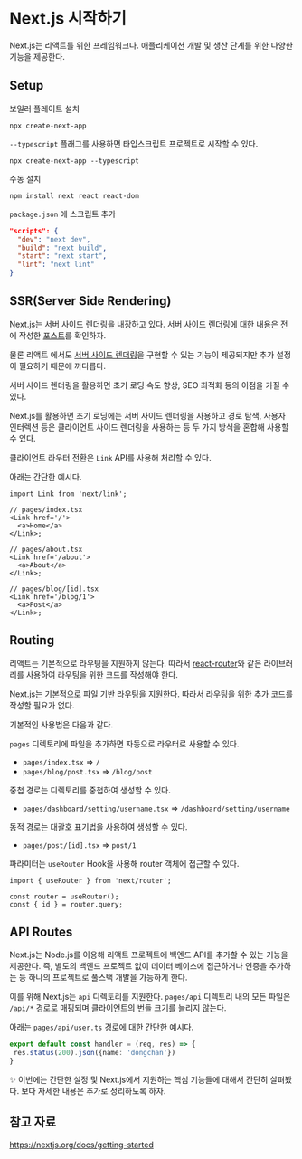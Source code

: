 # Next.js 시작하기

Next.js는 리액트를 위한 프레임워크다. 애플리케이션 개발 및 생산 단계를 위한 다양한 기능을 제공한다.

## Setup

보일러 플레이트 설치

```
npx create-next-app
```

`--typescript` 플래그를 사용하면 타입스크립트 프로젝트로 시작할 수 있다.

```
npx create-next-app --typescript
```

수동 설치

```
npm install next react react-dom
```

`package.json` 에 스크립트 추가

```json
"scripts": {
  "dev": "next dev",
  "build": "next build",
  "start": "next start",
  "lint": "next lint"
}
```

## SSR(Server Side Rendering)

Next.js는 서버 사이드 렌더링을 내장하고 있다. 서버 사이드 렌더링에 대한 내용은 전에 작성한 [포스트](https://github.com/chanyDev/TIL/blob/main/Web/%ED%81%B4%EB%9D%BC%EC%9D%B4%EC%96%B8%ED%8A%B8%20%EC%82%AC%EC%9D%B4%EB%93%9C%20%EB%A0%8C%EB%8D%94%EB%A7%81%EA%B3%BC%20%EC%84%9C%EB%B2%84%20%EC%82%AC%EC%9D%B4%EB%93%9C%20%EB%A0%8C%EB%8D%94%EB%A7%81.md)를 확인하자.

물론 리액트 에서도 [서버 사이드 렌더링](https://ko.reactjs.org/docs/react-dom-server.html#gatsby-focus-wrapper)을 구현할 수 있는 기능이 제공되지만 추가 설정이 필요하기 때문에 까다롭다.

서버 사이드 렌더링을 활용하면 초기 로딩 속도 향상, SEO 최적화 등의 이점을 가질 수 있다.

Next.js를 활용하면 초기 로딩에는 서버 사이드 렌더링을 사용하고 경로 탐색, 사용자 인터렉션 등은 클라이언트 사이드 렌더링을 사용하는 등 두 가지 방식을 혼합해 사용할 수 있다.

클라이언트 라우터 전환은 `Link` API를 사용해 처리할 수 있다.

아래는 간단한 예시다.

```tsx
import Link from 'next/link';

// pages/index.tsx
<Link href='/'>
  <a>Home</a>
</Link>;

// pages/about.tsx
<Link href='/about'>
  <a>About</a>
</Link>;

// pages/blog/[id].tsx
<Link href='/blog/1'>
  <a>Post</a>
</Link>;
```

## Routing

리액트는 기본적으로 라우팅을 지원하지 않는다. 따라서 [react-router](https://reactrouter.com/)와 같은 라이브러리를 사용하여 라우팅을 위한 코드를 작성해야 한다.

Next.js는 기본적으로 파일 기반 라우팅을 지원한다. 따라서 라우팅을 위한 추가 코드를 작성할 필요가 없다.

기본적인 사용법은 다음과 같다.

`pages` 디렉토리에 파일을 추가하면 자동으로 라우터로 사용할 수 있다.

- `pages/index.tsx` => `/`
- `pages/blog/post.tsx` => `/blog/post`

중첩 경로는 디렉토리를 중첩하여 생성할 수 있다.

- `pages/dashboard/setting/username.tsx` => `/dashboard/setting/username`

동적 경로는 대괄호 표기법을 사용하여 생성할 수 있다.

- `pages/post/[id].tsx` => `post/1`

파라미터는 `useRouter` Hook을 사용해 router 객체에 접근할 수 있다.

```tsx
import { useRouter } from 'next/router';

const router = useRouter();
const { id } = router.query;
```

## API Routes

Next.js는 Node.js를 이용해 리액트 프로젝트에 백엔드 API를 추가할 수 있는 기능을 제공한다. 즉, 별도의 백엔드 프로젝트 없이 데이터 베이스에 접근하거나 인증을 추가하는 등 하나의 프로젝트로 풀스택 개발을 가능하게 한다.

이를 위해 Next.js는 `api` 디렉토리를 지원한다. `pages/api` 디렉토리 내의 모든 파일은 `/api/*` 경로로 매핑되며 클라이언트의 번들 크기를 늘리지 않는다.

아래는 `pages/api/user.ts` 경로에 대한 간단한 예시다.

```ts
export default const handler = (req, res) => {
 res.status(200).json({name: 'dongchan'})
}
```

✨ 이번에는 간단한 설정 및 Next.js에서 지원하는 핵심 기능들에 대해서 간단히 살펴봤다. 보다 자세한 내용은 추가로 정리하도록 하자.

## 참고 자료

https://nextjs.org/docs/getting-started
